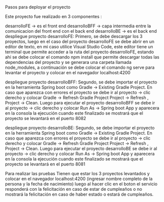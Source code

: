 Pasos para deployar el proyecto

Este proyecto fue realizado en 3 componentes :

desarrolloFE -> es el front end
desarrolloBFF -> capa intermedia entre la comunicacion del front end con el back end
desarrolloBE -> es el back end
despliegue proyecto desarrolloFE: Primero, se debe descargar los 3 proyectos, luego en el caso del proyecto desarrolloFE se debe abrir en un editor de texto, en mi caso utilice Visual Studio Code, este editor tiene un terminal que permite acceder a la ruta del proyecto desarrolloFE, estando ahi se debe colocar el comando npm install que permite descargar todas las dependencias del proyecto y se generara una carpeta llamada node_modules, a continuación se debe colocar el comando ng serve para levantar el proyecto y colocar en el navegador localhost:4200

despliegue proyecto desarrolloBFF: Segundo, se debe importar el proyecto en la herramienta Spring boot como Gradle -> Existing Gradle Project. En caso que aparezca con errores el proyecto se debe ir al proyecto -> clic derecho y colocar Gradle -> Refresh Gradle Project Project -> Refresh , Project -> Clean. Luego para ejecutar el proyecto desarrolloBFF se debe ir al proyecto -> clic derecho y colocar Run As -> Spring boot App y aparecera en la consola la ejecución cuando este finalizado se mostrará que el proyecto se levantará en el puerto 8082

despliegue proyecto desarrolloBE: Segundo, se debe importar el proyecto en la herramienta Spring boot como Gradle -> Existing Gradle Project. En caso que aparezca con errores el proyecto se debe ir al proyecto -> clic derecho y colocar Gradle -> Refresh Gradle Project Project -> Refresh , Project -> Clean. Luego para ejecutar el proyecto desarrolloBE se debe ir al proyecto -> clic derecho y colocar Run As -> Spring boot App y aparecera en la consola la ejecución cuando este finalizado se mostrará que el proyecto se levantará en el puerto 8081

Para realizar las pruebas Tienen que estar los 3 proyectos levantados y colocar en el navegador localhost:4200 (ingresar nombre completo de la persona y la fecha de nacimiento) luego al hacer clic en el boton el servicio responderá con la felicitación en caso de estar de cumpleaños o no mostrará la felicitación en caso de haber estado o estará de cumpleaños.

